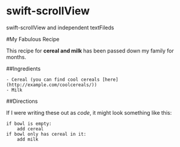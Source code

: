 # swift-scrollView
swift-scrollView and independent textFileds

#My Fabulous Recipe

This recipe for **cereal and milk** has been passed down my family for months.

##Ingredients

    - Cereal (you can find cool cereals [here](http://example.com/coolcereals/))
    - Milk

##Directions

If I were writing these out as _code_, it might look something like this:

```
if bowl is empty:
    add cereal
if bowl only has cereal in it:
    add milk
```
    
